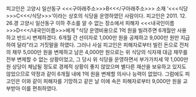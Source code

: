 피고인은 고양시 일산동구 <<<구아래주소>>>B<<</구아래주소>>> 소재 ‘<<<식당>>>C<<</식당>>>'이라는 상호의 식당을 운영하였던 사람이다.
피고인은 2011. 12. 26.경 고양시 일산동구 이하 주소를 알 수 없는 장소에서 피해자 <<<내국인이름>>>D<<</내국인이름>>>에게 "식당 운영비용으로 1억 원을 빌려주면 6개월만 사용하고 반드시 변제하겠다. 6개월 간 선이자로 1,000만 원을 공제하고 9,000만 원만 지급하여 달라"라고 거짓말을 하였다.
그러나 사실 피고인은 피해자로부터 빌린 돈으로 전처의 채무 5,000만 원을 변제하고 남은 4,000만 원으로는 위 식당의 식자재 대금 채무를 전부 변제할 수 없는 상황이었고, 그 당시 위 식당을 운영하면서 부가가치세 약 1,000만 원 상당이 체납될 정도로 경제적 상황이 좋지 않았으며 별다른 재산을 보유하고 있지도 않았으므로 약정과 같이 6개월 내에 1억 원을 변제할 의사나 능력이 없었다.
그럼에도 피고인은 이와 같이 피해자를 기망하고 같은 날 이에 속은 피해자로부터 9,000만 원을 교부받아 이를 편취하였다.